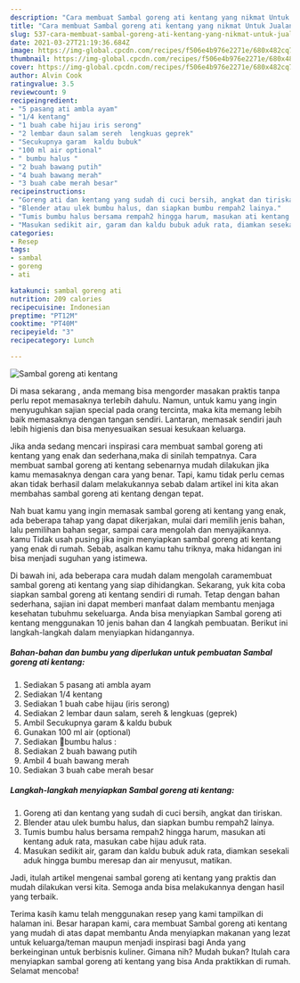 ```yaml
---
description: "Cara membuat Sambal goreng ati kentang yang nikmat Untuk Jualan"
title: "Cara membuat Sambal goreng ati kentang yang nikmat Untuk Jualan"
slug: 537-cara-membuat-sambal-goreng-ati-kentang-yang-nikmat-untuk-jualan
date: 2021-03-27T21:19:36.684Z
image: https://img-global.cpcdn.com/recipes/f506e4b976e2271e/680x482cq70/sambal-goreng-ati-kentang-foto-resep-utama.jpg
thumbnail: https://img-global.cpcdn.com/recipes/f506e4b976e2271e/680x482cq70/sambal-goreng-ati-kentang-foto-resep-utama.jpg
cover: https://img-global.cpcdn.com/recipes/f506e4b976e2271e/680x482cq70/sambal-goreng-ati-kentang-foto-resep-utama.jpg
author: Alvin Cook
ratingvalue: 3.5
reviewcount: 9
recipeingredient:
- "5 pasang ati ambla ayam"
- "1/4 kentang"
- "1 buah cabe hijau iris serong"
- "2 lembar daun salam sereh  lengkuas geprek"
- "Secukupnya garam  kaldu bubuk"
- "100 ml air optional"
- " bumbu halus "
- "2 buah bawang putih"
- "4 buah bawang merah"
- "3 buah cabe merah besar"
recipeinstructions:
- "Goreng ati dan kentang yang sudah di cuci bersih, angkat dan tiriskan."
- "Blender atau ulek bumbu halus, dan siapkan bumbu rempah2 lainya."
- "Tumis bumbu halus bersama rempah2 hingga harum, masukan ati kentang aduk rata, masukan cabe hijau aduk rata."
- "Masukan sedikit air, garam dan kaldu bubuk aduk rata, diamkan sesekali aduk hingga bumbu meresap dan air menyusut, matikan."
categories:
- Resep
tags:
- sambal
- goreng
- ati

katakunci: sambal goreng ati 
nutrition: 209 calories
recipecuisine: Indonesian
preptime: "PT12M"
cooktime: "PT40M"
recipeyield: "3"
recipecategory: Lunch

---
```



![Sambal goreng ati kentang](https://img-global.cpcdn.com/recipes/f506e4b976e2271e/680x482cq70/sambal-goreng-ati-kentang-foto-resep-utama.jpg)

Di masa  sekarang , anda memang bisa mengorder masakan praktis tanpa perlu repot memasaknya terlebih dahulu. Namun, untuk kamu yang ingin menyuguhkan sajian special pada orang tercinta, maka kita memang lebih baik memasaknya dengan tangan sendiri. Lantaran, memasak sendiri jauh lebih higienis dan bisa menyesuaikan sesuai kesukaan keluarga.

Jika anda sedang mencari inspirasi cara membuat sambal goreng ati kentang yang enak dan sederhana,maka di sinilah tempatnya. Cara membuat sambal goreng ati kentang  sebenarnya mudah dilakukan jika kamu memasaknya dengan cara yang benar. Tapi, kamu tidak perlu cemas akan tidak berhasil dalam melakukannya 
sebab dalam artikel ini kita akan membahas sambal goreng ati kentang dengan tepat.  



Nah buat kamu yang ingin memasak sambal goreng ati kentang yang enak, ada beberapa tahap yang dapat dikerjakan, mulai dari memilih jenis bahan, lalu pemilihan bahan segar, sampai cara mengolah dan menyajikannya. kamu Tidak usah pusing jika ingin menyiapkan sambal goreng ati kentang yang enak di rumah. Sebab, asalkan kamu  tahu triknya, maka hidangan ini bisa menjadi suguhan yang istimewa.

Di bawah ini, ada beberapa cara mudah dalam mengolah caramembuat sambal goreng ati kentang yang siap dihidangkan. Sekarang, yuk kita coba siapkan sambal goreng ati kentang sendiri di rumah. Tetap dengan bahan sederhana, sajian ini dapat memberi manfaat dalam membantu menjaga kesehatan tubuhmu sekeluarga. Anda bisa menyiapkan Sambal goreng ati kentang menggunakan 10 jenis bahan dan 4 langkah pembuatan. Berikut ini langkah-langkah dalam menyiapkan hidangannya.

<!--inarticleads1-->

##### Bahan-bahan dan bumbu yang diperlukan untuk pembuatan Sambal goreng ati kentang:

1. Sediakan 5 pasang ati ambla ayam
1. Sediakan 1/4 kentang
1. Sediakan 1 buah cabe hijau (iris serong)
1. Sediakan 2 lembar daun salam, sereh &amp; lengkuas (geprek)
1. Ambil Secukupnya garam &amp; kaldu bubuk
1. Gunakan 100 ml air (optional)
1. Sediakan  📍bumbu halus :
1. Sediakan 2 buah bawang putih
1. Ambil 4 buah bawang merah
1. Sediakan 3 buah cabe merah besar




<!--inarticleads2-->

##### Langkah-langkah menyiapkan Sambal goreng ati kentang:

1. Goreng ati dan kentang yang sudah di cuci bersih, angkat dan tiriskan.
1. Blender atau ulek bumbu halus, dan siapkan bumbu rempah2 lainya.
1. Tumis bumbu halus bersama rempah2 hingga harum, masukan ati kentang aduk rata, masukan cabe hijau aduk rata.
1. Masukan sedikit air, garam dan kaldu bubuk aduk rata, diamkan sesekali aduk hingga bumbu meresap dan air menyusut, matikan.




Jadi, itulah artikel mengenai  sambal goreng ati kentang  yang praktis dan mudah dilakukan versi kita. Semoga anda bisa melakukannya dengan hasil yang terbaik. 

Terima kasih kamu telah menggunakan resep yang kami tampilkan di halaman ini. Besar harapan kami, cara membuat  Sambal goreng ati kentang yang mudah di atas dapat membantu Anda menyiapkan makanan yang lezat untuk keluarga/teman maupun menjadi inspirasi bagi Anda yang berkeinginan untuk berbisnis kuliner. Gimana nih? Mudah bukan? Itulah cara menyiapkan sambal goreng ati kentang yang bisa Anda praktikkan di rumah. Selamat mencoba!

